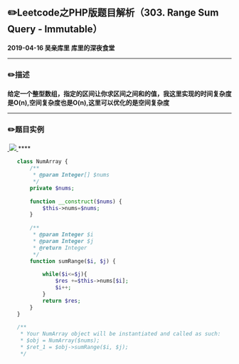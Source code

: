 ## :pencil2:Leetcode之PHP版题目解析（303. Range Sum Query - Immutable）
**2019-04-16 吴亲库里 库里的深夜食堂**
****
### :pencil2:描述
 **给定一个整型数组，指定的区间让你求区间之间和的值，我这里实现的时间复杂度是O(n),空间复杂度也是O(n),这里可以优化的是空间复杂度**
****
### :pencil2:题目实例
<a href="https://github.com/wuqinqiang/">
​    <img src="../images/303.png">
</a> 
****

```php
   class NumArray {
       /**
        * @param Integer[] $nums
        */
       private $nums;
   
       function __construct($nums) {
           $this->nums=$nums;
       }
     
       /**
        * @param Integer $i
        * @param Integer $j
        * @return Integer
        */
       function sumRange($i, $j) {
           
           while($i<=$j){
               $res +=$this->nums[$i];
               $i++;
           }
           return $res;
       }
   }
   
   /**
    * Your NumArray object will be instantiated and called as such:
    * $obj = NumArray($nums);
    * $ret_1 = $obj->sumRange($i, $j);
    */
```
    
    
    

